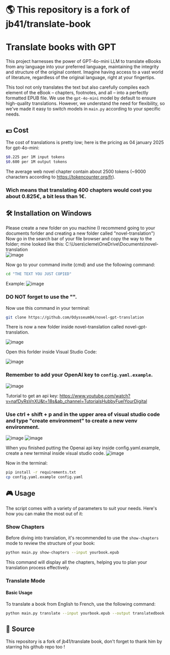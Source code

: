 # 🌎 This repository is a fork of jb41/translate-book

# Translate books with GPT

This project harnesses the power of GPT-4o-mini LLM to translate eBooks from any language into your preferred language, maintaining the integrity and structure of the original content. Imagine having access to a vast world of literature, regardless of the original language, right at your fingertips.

This tool not only translates the text but also carefully compiles each element of the eBook – chapters, footnotes, and all – into a perfectly formatted EPUB file. We use the `gpt-4o-mini` model by default to ensure high-quality translations. However, we understand the need for flexibility, so we've made it easy to switch models in `main.py` according to your specific needs.


## 💵 Cost

The cost of translations is pretty low; here is the pricing as 04 january 2025 for gpt-4o-mini:

```bash
$0.225 per 1M input tokens
$0.600 per 1M output tokens
```


The average web novel chapter contain about 2500 tokens (~9000 characters according to https://tokencounter.org/fr). 
### Wich means that translating 400 chapters would cost you about 0.825€, a bit less than 1€.


## 🛠️ Installation on Windows

Please create a new folder on you machine (I recommend going to your documents forlder and creating a new folder called "novel-translation")
Now go in the search bar of your file browser and copy the way to the folder;
mine looked like this: C:\Users\cleme\OneDrive\Documents\novel-translation\
![image](https://github.com/user-attachments/assets/c8a055d3-40c8-40eb-bf75-142e3ef80924)


Now go to your command invite (cmd) and use the following command:

```bash
cd "THE TEXT YOU JUST COPIED"
```


Example: ![image](https://github.com/user-attachments/assets/df074010-a5b2-4d40-9aca-6661654a6919)


### DO NOT forget to use the "".


Now use this command in your terminal:

```bash
git clone https://github.com/Odysseum04/novel-gpt-translation
```


There is now a new folder inside novel-translation called novel-gpt-translation.


![image](https://github.com/user-attachments/assets/c376eb2d-74ed-4c53-a2af-7b10af2b5dbb)


Open this forlder inside Visual Studio Code:


![image](https://github.com/user-attachments/assets/6ed0c2a4-75b9-4eaf-8849-1f6831c10a7f)




### Remember to add your OpenAI key to `config.yaml.example`.
![image](https://github.com/user-attachments/assets/9d2120b2-56bd-48b0-9e01-5847b9781960)


Tutorial to get an api key:
https://www.youtube.com/watch?v=nafDyRsVnXU&t=18s&ab_channel=TutorialsHubbyFuelYourDigital



### Use ctrl + shift + p and in the upper area of visual studio code and type "create environment" to create a new venv environment.
![image](https://github.com/user-attachments/assets/a119c64b-3313-4bce-a644-8932e49f637a)
![image](https://github.com/user-attachments/assets/6ac17cf3-8b21-4c80-b61c-8749b0ba6b79)


When you finished putting the Openai api key inside config.yaml.example, create a new terminal inside visual studio code.
![image](https://github.com/user-attachments/assets/a09763a7-115b-4782-b24b-c630d5e8d3f4)


Now in the terminal:
```bash
pip install -r requirements.txt
cp config.yaml.example config.yaml
```


## 🎮 Usage

The script comes with a variety of parameters to suit your needs. Here's how you can make the most out of it:

### Show Chapters

Before diving into translation, it's recommended to use the `show-chapters` mode to review the structure of your book:

```bash
python main.py show-chapters --input yourbook.epub
```

This command will display all the chapters, helping you to plan your translation process effectively.

### Translate Mode

#### Basic Usage

To translate a book from English to French, use the following command:

```bash
python main.py translate --input yourbook.epub --output translatedbook.epub --config config.yaml --from-chapter 13 --to-chapter 37 --from-lang EN --to-lang FR
```




## 🤝 Source
This repository is a fork of jb41/translate book, don't forget to thank him by starring his github repo too !
